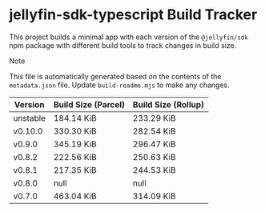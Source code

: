 
# jellyfin-sdk-typescript Build Tracker

This project builds a minimal app with each version of the `@jellyfin/sdk` npm package with different build tools to track changes in build size.

> [!NOTE]
> This file is automatically generated based on the contents of the `metadata.json` file.
> Update `build-readme.mjs` to make any changes.

| Version | Build Size (Parcel) | Build Size (Rollup) |
|---|---|---|
| unstable | 184.14 KiB | 233.29 KiB |
| v0.10.0 | 330.30 KiB | 282.54 KiB |
| v0.9.0 | 345.19 KiB | 296.47 KiB |
| v0.8.2 | 222.56 KiB | 250.63 KiB |
| v0.8.1 | 217.35 KiB | 244.53 KiB |
| v0.8.0 | null | null |
| v0.7.0 | 463.04 KiB | 314.09 KiB |
